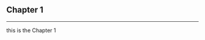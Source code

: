 ## Chapter 1
----
 this is the Chapter 1
 
 <img scr="https://github.com/QianRuan/md2pdf/tree/master/img/chapter1.gif">

